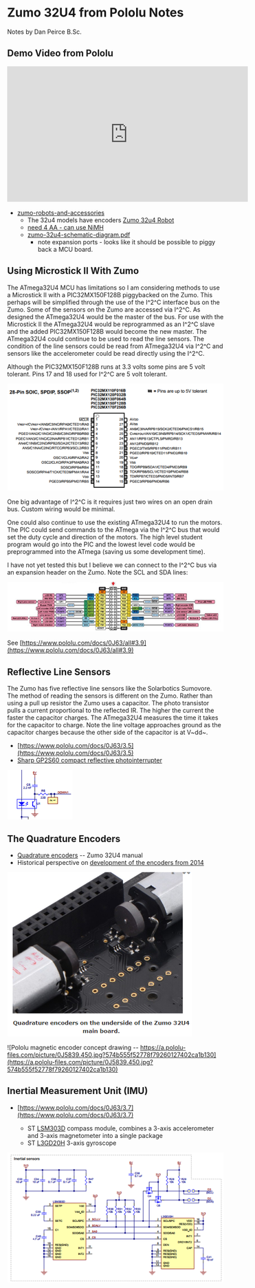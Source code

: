 # Zumo 32U4 from Pololu Notes

Notes by Dan Peirce B.Sc.

<!---
use 
     pandoc -s -t html5 -T "Zumo 32U4 from Pololu" -c pandocbd.css zumo-robot.md -o zumo-robot.html
-->

## Demo Video from Pololu

<iframe width="560" height="315" src="https://www.youtube.com/embed/Jtwu7-T1a9o" frameborder="0" allowfullscreen></iframe>


* [zumo-robots-and-accessories](https://www.pololu.com/category/129/zumo-robots-and-accessories)
    * The 32u4 models have encoders [Zumo 32u4 Robot](https://www.pololu.com/category/170/zumo-32u4-robot)
    * [need 4 AA - can use NiMH](https://www.digikey.ca/product-detail/en/panasonic-bsg/BK-200AAB9B/P688-ND/5067197)
    * [zumo-32u4-schematic-diagram.pdf](https://www.pololu.com/file/download/zumo-32u4-schematic-diagram.pdf?file_id=0J862)
        * note expansion ports - looks like it should be possible to piggy back a MCU board. 
           
## Using Microstick II With Zumo

The ATmega32U4 MCU has limitations so I am considering methods to use a Microstick II with a 
PIC32MX150F128B piggybacked on the Zumo. This perhaps will be simplified through the use of the I^2^C 
interface bus on the Zumo. Some of the sensors on the Zumo are accessed via I^2^C. As designed the ATmega32U4 would 
be the master of the bus. For use with the Microstick II the ATmega32U4 would be reprogrammed as an I^2^C slave 
and the added PIC32MX150F128B would become the new master. The ATmega32U4 could continue to be used to read
the line sensors. The condition of the line sensors could be read from ATmega32U4 via I^2^C and sensors like 
the accelerometer could be read directly using the I^2^C.

Although the PIC32MX150F128B runs at 3.3 volts some pins are 5 volt tolerant. Pins 17 and 18 used for I^2^C are 
5 volt tolerant.

![](zumo/pic32mx150f128b-pins.png)

One big advantage of I^2^C is it requires just two wires on an open drain bus. Custom wiring would be minimal. 

One could also continue to use the existing ATmega32U4 to run the motors. The PIC could send commands to the ATmega 
via the I^2^C bus that would set the duty cycle and direction of the motors. The high level student program
would go into the PIC and the lowest level code would be preprogrammed into the ATmega (saving us some development 
time).

I have not yet tested this but I believe we can connect to the I^2^C bus via an expansion header on the Zumo. 
Note the SCL and SDA lines:

![Zumo Right Side Expansion Area](zumo/expansion-area-right.png)

See [https://www.pololu.com/docs/0J63/all#3.9](https://www.pololu.com/docs/0J63/all#3.9)

## Reflective Line Sensors

The Zumo has five reflective line sensors like the Solarbotics Sumovore. The method of reading the sensors is 
different on the Zumo. Rather than using a pull up resistor the Zumo uses a capacitor. The photo transistor pulls a current
proportional to the reflected IR. The higher the current the faster the capacitor charges. The ATmega32U4 measures 
the time it takes for the capacitor to charge. Note the line voltage approaches ground as the capacitor charges because the other 
side of the capacitor is at V~dd~.

* [https://www.pololu.com/docs/0J63/3.5](https://www.pololu.com/docs/0J63/3.5)
* [ Sharp GP2S60 compact reflective photointerrupter](https://www.pololu.com/file/download/GP2S60_DS.pdf?file_id=0J683)

![](zumo/reflective.png)

## The Quadrature Encoders

* [Quadrature encoders](https://www.pololu.com/docs/0J63/3.4) -- Zumo 32U4 manual
* Historical perspective on [development of the encoders from 2014](https://www.pololu.com/blog/414/new-products-magnetic-quadrature-encoders-for-micro-metal-gearmotors)

![](zumo/encoders.png)

![Pololu magnetic encoder concept drawing -- https://a.pololu-files.com/picture/0J5839.450.jpg?574b555f52778f79260127402ca1b130](https://a.pololu-files.com/picture/0J5839.450.jpg?574b555f52778f79260127402ca1b130)

## Inertial Measurement Unit (IMU)

* [https://www.pololu.com/docs/0J63/3.7](https://www.pololu.com/docs/0J63/3.7)

    * ST [LSM303D](https://www.pololu.com/product/2127) compass module, combines a 3-axis accelerometer and 3-axis magnetometer into a single package
	* ST [L3GD20H](https://www.pololu.com/product/2129) 3-axis gyroscope

![Inertial Sensors](zumo/inertial-sensors.png)
